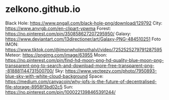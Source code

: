 # zelkono.github.io

Black Hole: https://www.pngall.com/black-hole-png/download/129792
City: https://www.anyrgb.com/en-clipart-ypwma
Forest: https://no.pinterest.com/pin/350858627207295950/
Galaxy: https://www.deviantart.com/13directioner/art/Galaxy-PNG-484510251
Foto IMON: https://www.tiktok.com/@imonwholenothalvl/video/7252525279791287595
Meteor: https://pngimg.com/image/63955
Moon: https://no.pinterest.com/pin/find-hd-moon-png-hd-quality-blue-moon-png-transparent-png-to-search-and-download-more-free-transparent-png--818881144731500700/
Sky: https://www.vecteezy.com/photo/7950893-blue-sky-with-white-cloud-background
Space: https://medium.com/canyacoin/why-ipfs-is-the-future-of-decentralised-file-storage-8958f3bd02c5
Sun: https://no.pinterest.com/pin/1000221398465391244/
